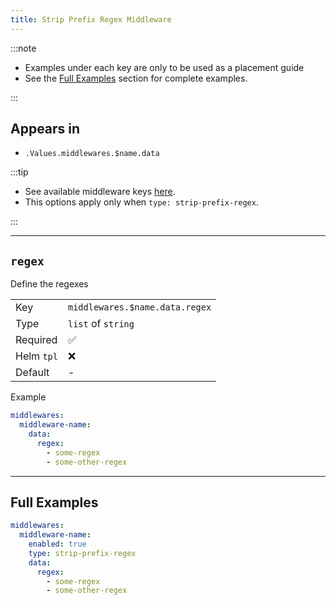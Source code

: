 ```yaml
---
title: Strip Prefix Regex Middleware
---
```


:::note

- Examples under each key are only to be used as a placement guide
- See the [Full Examples](/common/middlewares/strip-prefix-regex#full-examples) section for complete examples.

:::

## Appears in

- `.Values.middlewares.$name.data`

:::tip

- See available middleware keys [here](/common/middlewares).
- This options apply only when `type: strip-prefix-regex`.

:::

---

## `regex`

Define the regexes

|            |                                |
| ---------- | ------------------------------ |
| Key        | `middlewares.$name.data.regex` |
| Type       | `list` of `string`             |
| Required   | ✅                              |
| Helm `tpl` | ❌                              |
| Default    | -                              |

Example

```yaml
middlewares:
  middleware-name:
    data:
      regex:
        - some-regex
        - some-other-regex
```

---

## Full Examples

```yaml
middlewares:
  middleware-name:
    enabled: true
    type: strip-prefix-regex
    data:
      regex:
        - some-regex
        - some-other-regex
```
